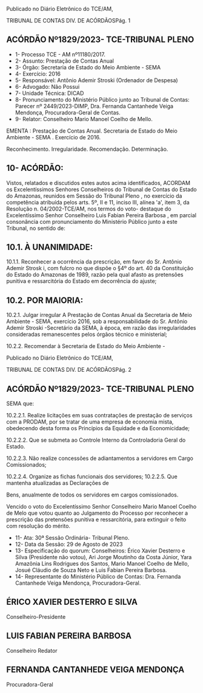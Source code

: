 Publicado  no  Diário  Eletrônico do TCE/AM,

TRIBUNAL DE CONTAS DIV. DE ACÓRDÃOSPág. 1

## ACÓRDÃO Nº1829/2023- TCE-TRIBUNAL PLENO

- 1- Processo TCE - AM nº11180/2017.
- 2- Assunto: Prestação de Contas Anual
- 3- Órgão: Secretaria de Estado do Meio Ambiente - SEMA
- 4- Exercício: 2016
- 5- Responsável: Antônio Ademir Stroski (Ordenador de Despesa)
- 6- Advogado: Não Possui
- 7- Unidade Técnica: DICAD
- 8- Pronunciamento  do  Ministério  Público  junto  ao  Tribunal  de  Contas: Parecer  nº 2449/2023-DIMP, Dra. Fernanda Cantanhede Veiga Mendonça, Procuradora-Geral de Contas.
- 9- Relator: Conselheiro Mario Manoel Coelho de Mello.

EMENTA :  Prestação  de  Contas  Anual.  Secretaria de Estado do Meio Ambiente - SEMA . Exercício de 2016.

Reconhecimento. Irregularidade. Recomendação. Determinação.

## 10-  ACÓRDÃO:

Vistos, relatados e discutidos estes autos acima identificados, ACORDAM os Excelentíssimos Senhores Conselheiros do Tribunal de Contas do Estado do Amazonas, reunidos em Sessão do Tribunal Pleno , no exercício da competência atribuída pelos arts. 5º, II e 11, inciso III, alínea 'a', item 3, da Resolução n. 04/2002-TCE/AM, nos termos do voto- destaque do Excelentíssimo Senhor Conselheiro Luis Fabian Pereira Barbosa ,  em parcial consonância com pronunciamento do Ministério Público junto a este Tribunal, no sentido de:

## 10.1. À UNANIMIDADE:

10.1.1.  Reconhecer a ocorrência da prescrição, em favor do Sr. Antônio Ademir Strosk i, com fulcro no que dispõe o §4º do art.  40  da  Constituição  do  Estado  do  Amazonas  de  1989, razão pela qual afasto as pretensões punitiva e ressarcitória do Estado em decorrência do ajuste;

## 10.2. POR MAIORIA:

10.2.1.  Julgar irregular A Prestação de Contas Anual da Secretaria de Meio Ambiente - SEMA, exercício 2016, sob a responsabilidade do Sr. Antônio Ademir Stroski -Secretário da SEMA, à época, em razão das irregularidades consideradas remanescentes pelos órgãos técnico e ministerial;

10.2.2.  Recomendar à Secretaria de Estado do Meio Ambiente -

Publicado  no  Diário  Eletrônico do TCE/AM,

TRIBUNAL DE CONTAS DIV. DE ACÓRDÃOSPág. 2

## ACÓRDÃO Nº1829/2023- TCE-TRIBUNAL PLENO

SEMA que:

10.2.2.1. Realize  licitações  em  suas  contratações  de prestação  de  serviços  com  a  PRODAM,  por  se  tratar de  uma  empresa  de  economia  mista,  obedecendo desta forma os Princípios da Equidade e da Economicidade;

10.2.2.2. Que  se  submeta  ao  Controle  Interno  da Controladoria Geral do Estado.

10.2.2.3. Não realize concessões de adiantamentos a servidores em Cargo Comissionados;

10.2.2.4. Organize as fichas funcionais dos servidores; 10.2.2.5. Que mantenha atualizadas as Declarações de

Bens,  anualmente  de  todos  os  servidores  em  cargos comissionados.

Vencido o voto do Excelentíssimo Senhor Conselheiro Mario Manoel Coelho de Melo que votou quanto ao Julgamento do Processo por reconhecer a prescrição das pretensões punitiva e ressarcitória, para extinguir o feito com resolução do mérito.

- 11-  Ata: 30ª Sessão Ordinária- Tribunal Pleno.
- 12-  Data da Sessão: 29 de Agosto de 2023
- 13-  Especificação do quorum: Conselheiros: Érico Xavier Desterro e Silva (Presidente não votou), Ari Jorge Moutinho da Costa Júnior, Yara Amazônia Lins Rodrigues dos Santos, Mario Manoel Coelho de Mello, Josué Cláudio de Souza Neto e Luis Fabian Pereira Barbosa.
- 14-  Representante do Ministério Público de Contas: Dra. Fernanda Cantanhede Veiga Mendonça, Procuradora-Geral.

## ÉRICO XAVIER DESTERRO E SILVA

Conselheiro-Presidente

## LUIS FABIAN PEREIRA BARBOSA

Conselheiro Redator

## FERNANDA CANTANHEDE VEIGA MENDONÇA

Procuradora-Geral